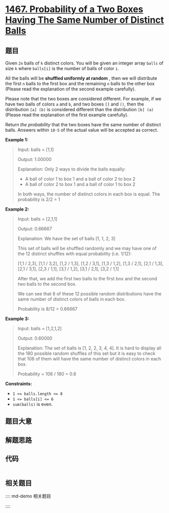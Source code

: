 # [1467. Probability of a Two Boxes Having The Same Number of Distinct Balls](https://leetcode.com/problems/probability-of-a-two-boxes-having-the-same-number-of-distinct-balls)

## 题目

Given `2n` balls of `k` distinct colors. You will be given an integer array
`balls` of size `k` where `balls[i]` is the number of balls of color `i`.

All the balls will be **shuffled uniformly at random** , then we will
distribute the first `n` balls to the first box and the remaining `n` balls to
the other box (Please read the explanation of the second example carefully).

Please note that the two boxes are considered different. For example, if we
have two balls of colors `a` and `b`, and two boxes `[]` and `()`, then the
distribution `[a] (b)` is considered different than the distribution `[b] (a)
`(Please read the explanation of the first example carefully).

Return _the probability_ that the two boxes have the same number of distinct
balls. Answers within `10-5` of the actual value will be accepted as correct.



**Example 1:**

> Input: balls = [1,1]
> 
> Output: 1.00000
> 
> Explanation: Only 2 ways to divide the balls equally:
> - A ball of color 1 to box 1 and a ball of color 2 to box 2
> - A ball of color 2 to box 1 and a ball of color 1 to box 2
> 
> In both ways, the number of distinct colors in each box is equal. The probability is 2/2 = 1

**Example 2:**

> Input: balls = [2,1,1]
> 
> Output: 0.66667
> 
> Explanation: We have the set of balls [1, 1, 2, 3]
> 
> This set of balls will be shuffled randomly and we may have one of the 12 distinct shuffles with equal probability (i.e. 1/12):
> 
> [1,1 / 2,3], [1,1 / 3,2], [1,2 / 1,3], [1,2 / 3,1], [1,3 / 1,2], [1,3 / 2,1], [2,1 / 1,3], [2,1 / 3,1], [2,3 / 1,1], [3,1 / 1,2], [3,1 / 2,1], [3,2 / 1,1]
> 
> After that, we add the first two balls to the first box and the second two balls to the second box.
> 
> We can see that 8 of these 12 possible random distributions have the same number of distinct colors of balls in each box.
> 
> Probability is 8/12 = 0.66667

**Example 3:**

> Input: balls = [1,2,1,2]
> 
> Output: 0.60000
> 
> Explanation: The set of balls is [1, 2, 2, 3, 4, 4]. It is hard to display all the 180 possible random shuffles of this set but it is easy to check that 108 of them will have the same number of distinct colors in each box.
> 
> Probability = 108 / 180 = 0.6

**Constraints:**

  * `1 <= balls.length <= 8`
  * `1 <= balls[i] <= 6`
  * `sum(balls)` is even.


## 题目大意

## 解题思路

## 代码

```javascript

```

## 相关题目

:::: md-demo 相关题目

::::
